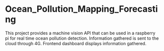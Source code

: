 # Ocean_Pollution_Mapping_Forecasting
This project provides a machine vision API that can be used in a raspberry pi for real time ocean pollution detection. Information gathered is sent to the cloud through 4G. Frontend dashboard displays information gathered.
